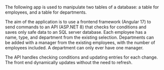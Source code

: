 The following app is used to manipulate two tables of a database: a table for employees, and a table for departments. 

The aim of the application is to use a frontend framework (Angular 17) to send commands to an API (ASP.NET 8) that checks for conditions and saves only safe data to an SQL server database. 
Each employee has a name, type, and department from the existing selection. Departments can be added with a manager from the existing employees, with the number of employees included. A department can only ever have one manager.

The API handles checking conditions and updating entries for each change. The front end dynamically updates without the need to refresh.
